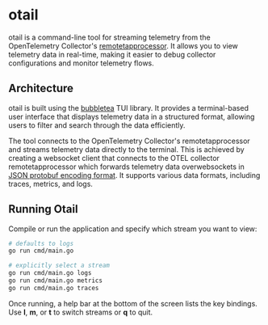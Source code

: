 # otail

otail is a command-line tool for streaming telemetry from the OpenTelemetry Collector's [remotetapprocessor](https://github.com/open-telemetry/opentelemetry-collector-contrib/tree/main/processor/remotetapprocessor). It allows you to view telemetry data in real-time, making it easier to debug collector configurations and monitor telemetry flows.

## Architecture

otail is built using the [bubbletea]() TUI library. It provides a terminal-based user interface that displays telemetry data in a structured format, allowing users to filter and search through the data efficiently.

The tool connects to the OpenTelemetry Collector's remotetapprocessor and streams telemetry data directly to the terminal. This is achieved by creating a websocket client that connects to the OTEL collector remotetapprocessor which forwards telemetry data overwebsockets in [JSON protobuf encoding format](https://opentelemetry.io/docs/specs/otlp/#json-protobuf-encoding). It supports various data formats, including traces, metrics, and logs.

## Running Otail

Compile or run the application and specify which stream you want to view:

```bash
# defaults to logs
go run cmd/main.go

# explicitly select a stream
go run cmd/main.go logs
go run cmd/main.go metrics
go run cmd/main.go traces
```

Once running, a help bar at the bottom of the screen lists the key bindings. Use
**l**, **m**, or **t** to switch streams or **q** to quit.
